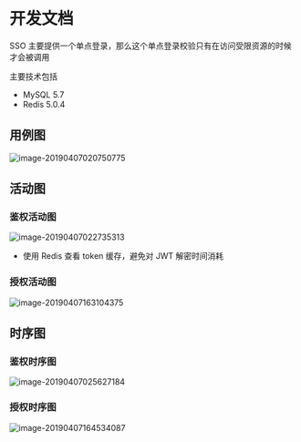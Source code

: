 # 开发文档

SSO 主要提供一个单点登录，那么这个单点登录校验只有在访问受限资源的时候才会被调用

主要技术包括
* MySQL 5.7
* Redis 5.0.4


## 用例图

![image-20190407020750775](img/image-20190407020750775.png)



## 活动图

### 鉴权活动图

![image-20190407022735313](img/image-20190407022735313.png)

* 使用 Redis 查看 token 缓存，避免对 JWT 解密时间消耗

### 授权活动图

![image-20190407163104375](img/image-20190407163104375.png)

## 时序图

### 鉴权时序图

![image-20190407025627184](img/image-20190407025627184.png)



### 授权时序图

![image-20190407164534087](img/image-20190407164534087.png)

